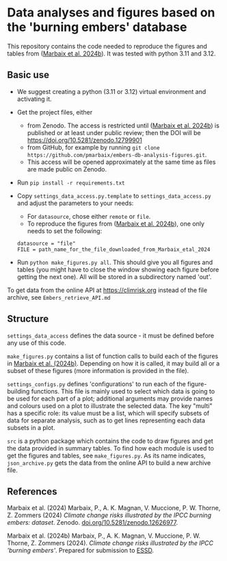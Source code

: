# Data analyses and figures based on the 'burning embers' database

This repository contains the code needed to reproduce the figures and tables from ([Marbaix et al. 2024b](#2)).
It was tested with python 3.11 and 3.12.

## Basic use

- We suggest creating a python (3.11 or 3.12) virtual environment and activating it.

- Get the project files, either
   - from Zenodo. The access is restricted until ([Marbaix et al. 2024b](#2)) is published or at least
     under public review; then the DOI will be https://doi.org/10.5281/zenodo.12799901
   - from GitHub, for example by running `git clone https://github.com/pmarbaix/embers-db-analysis-figures.git`. 
   - This access will be opened approximately at the same time as files are made public on Zenodo.

- Run ```pip install -r requirements.txt```

- Copy `settings_data_access.py.template` to `settings_data_access.py` and adjust the parameters to your needs:

    - For `datasource`, chose either `remote` or `file`. 
    - To reproduce the figures from ([Marbaix et al. 2024b](#2)), one only needs to set the following:
    ```
    datasource = "file"
    FILE = path_name_for_the_file_downloaded_from_Marbaix_etal_2024
    ```

- Run `python make_figures.py all`. This should give you all figures and tables (you might have to close
  the window showing each figure before getting the next one). All will be stored in a subdirectory named 'out'.

To get data from the online API at https://climrisk.org instead of the file archive, see `Embers_retrieve_API.md`

## Structure

`settings_data_access` defines the data source - it must be defined before any use of this code.

`make_figures.py` contains a list of function calls to build each of the figures in [Marbaix et al. (2024b)](#2).
Depending on how it is called, it may build all or a subset of these figures (more information is provided in the file).

`settings_configs.py` defines 'configurations' to run each of the figure-building functions. 
This file is mainly used to select which data is going to be used for each part of a plot;
additional arguments may provide names and colours used on a plot to illustrate the selected data.
The key "multi" has a specific role: its value must be a list, which will specify subsets of data for separate analysis,
such as to get lines representing each data subsets in a plot.

`src` is a python package which contains the code to draw figures and get the data provided in summary tables.
To find how each module is used to get the figures and tables, see `make_figures.py`. As its name indicates,
`json_archive.py` gets the data from the online API to build a new archive file.

## References

<a id="1">Marbaix et al. (2024)</a>
Marbaix, P., A. K. Magnan, V. Muccione, P. W. Thorne, Z. Zommers (2024)
*Climate change risks illustrated by the IPCC burning embers: dataset*.
Zenodo. [doi.org/10.5281/zenodo.12626977](https://doi.org/10.5281/zenodo.12626977).

<a id="2">Marbaix et al. (2024b)</a> 
Marbaix, P., A. K. Magnan, V. Muccione, P. W. Thorne, Z. Zommers (2024).
*Climate change risks illustrated by the IPCC 'burning embers'*.
Prepared for submission to [ESSD](https://www.earth-system-science-data.net).